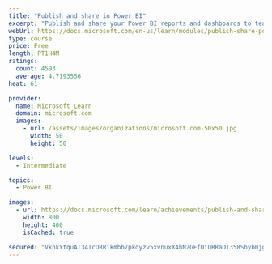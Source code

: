 ```yaml
---
title: "Publish and share in Power BI"
excerpt: "Publish and share your Power BI reports and dashboards to teammates in your organization or to everyone on the web."
webUrl: https://docs.microsoft.com/en-us/learn/modules/publish-share-power-bi/
type: course
price: Free
length: PT1H4M
ratings:
  count: 4593
  average: 4.7193556
heat: 61

provider:
  name: Microsoft Learn
  domain: microsoft.com
  images:
    - url: /assets/images/organizations/microsoft.com-50x50.jpg
      width: 50
      height: 50

levels:
  - Intermediate

topics:
  - Power BI

images:
  - url: https://docs.microsoft.com/learn/achievements/publish-and-share-with-power-bi-desktop-social.png
    width: 800
    height: 400
    isCached: true

secured: "VkhkYtquAI34IcORRikmbb7pkdyzv5xvnuxX4hN2GEfOiQRRaDT358Sbyb0jgfHtkFOBHWCyd1wJLyCfCFHrlmDZreTAxeIlOYc0ysSUIdUKUkKxGbZltyojphpUkVce2Cf3hDNwjGwqS2N1EcqlfXsPi1ggz4jvqQTzEVXX0LiEx4JW7DhoirCWER8R2jdOpCh6dZp9qfE/nn/RXXRUWzab2hEopDE/hzhNtmXydOLPP4J11mOSOv3UY1/JNY6prD7qZH6aEPGEAztY/AMFKQhPXo5Dmjf0QQUnCS+wgOF6Ml3kfmq+knzVsX98mn0sSRdNqxQPaFiGyGTaIT4ElyPyuOfu3UDdUDnLUiIYEq4yRfXuuEZWF657J11DjKF4oVzWkzMR5PbcNiUmqrxiSZ/9j6KUF/XOMCbPLNkXYwk=;cPME3qQp65WFs0j1dOG52g=="
---
```


